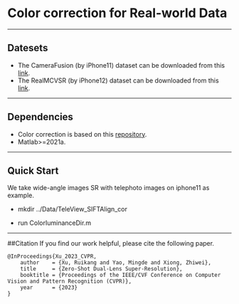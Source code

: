Color correction for Real-world Data
====
****
## Datesets
* The CameraFusion (by iPhone11) dataset can be downloaded from this [link](https://github.com/Tengfei-Wang/DCSR).
* The RealMCVSR (by iPhone12) dataset can be downloaded from this [link](https://github.com/codeslake/RefVSR).
****
## Dependencies
* Color correction is based on this [repository](https://github.com/csjcai/RealSR).
* Matlab>=2021a.
****

## Quick Start
We take wide-angle images SR with telephoto images on iphone11 as example.


* mkdir ../Data/TeleView_SIFTAlign_cor

* run ColorIuminanceDir.m

****

##Citation
If you find our work helpful, please cite the following paper.
```
@InProceedings{Xu_2023_CVPR,
    author    = {Xu, Ruikang and Yao, Mingde and Xiong, Zhiwei},
    title     = {Zero-Shot Dual-Lens Super-Resolution},
    booktitle = {Proceedings of the IEEE/CVF Conference on Computer Vision and Pattern Recognition (CVPR)},
    year      = {2023}
}
```
